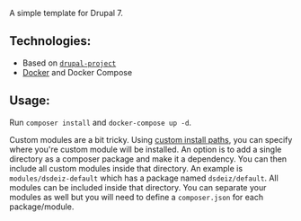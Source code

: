 A simple template for Drupal 7.

## Technologies:

* Based on [`drupal-project`](github.com/drupal-composer/drupal-project)
* [Docker](https://www.docker.com/) and Docker Compose

## Usage:

Run `composer install` and `docker-compose up -d`.

Custom modules are a bit tricky. Using [custom install paths](https://github.com/composer/installers#custom-install-paths), you can specify where you're custom module will be installed. An option is to add a single directory as a composer package and make it a dependency. You can then include all custom modules inside that directory. An example is `modules/dsdeiz-default` which has a package named `dsdeiz/default`. All modules can be included inside that directory. You can separate your modules as well but you will need to define a `composer.json` for each package/module.
